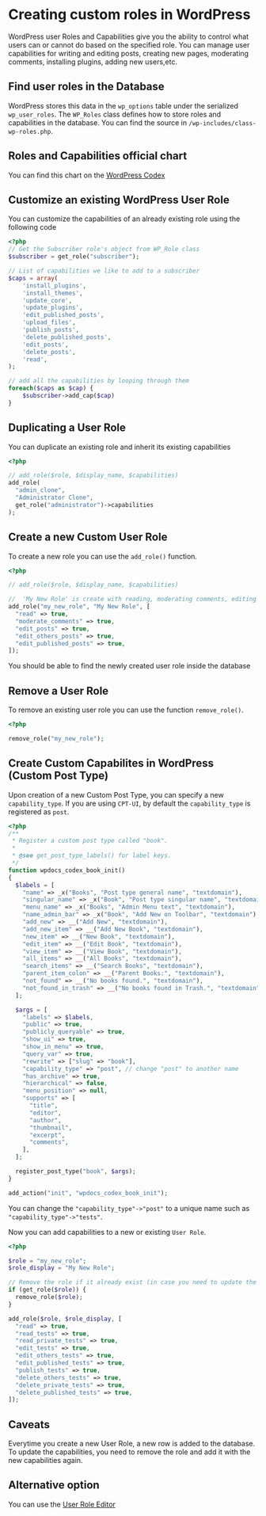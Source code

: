 # Creating custom roles in WordPress

WordPress user Roles and Capabilities give you the ability to control what users can or cannot do based on the specified role.
You can manage user capabilities for writing and editing posts, creating new pages, moderating comments, installing plugins, adding new users,etc.

## Find user roles in the Database

WordPress stores this data in the `wp_options` table under the serialized `wp_user_roles`.
The `WP_Roles` class defines how to store roles and capabilities in the database.
You can find the source in `/wp-includes/class-wp-roles.php`.

## Roles and Capabilities official chart

You can find this chart on the [WordPress Codex](https://wordpress.org/support/article/roles-and-capabilities/#capability-vs-role-table)

## Customize an existing WordPress User Role

You can customize the capabilities of an already existing role using the following code

```php
<?php
// Get the Subscriber role's object from WP_Role class
$subscriber = get_role("subscriber");

// List of capabilities we like to add to a subscriber
$caps = array(
    'install_plugins',
    'install_themes',
    'update_core',
    'update_plugins',
    'edit_published_posts',
    'upload_files',
    'publish_posts',
    'delete_published_posts',
    'edit_posts',
    'delete_posts',
    'read',
);

// add all the capabilities by looping through them
foreach($caps as $cap) {
    $subscriber->add_cap($cap)
}
```

## Duplicating a User Role

You can duplicate an existing role and inherit its existing capabilities

```php
<?php

// add_role($role, $display_name, $capabilities)
add_role(
  "admin_clone",
  "Administrator Clone",
  get_role("administrator")->capabilities
);
```

## Create a new Custom User Role

To create a new role you can use the `add_role()` function.

```php
<?php

// add_role($role, $display_name, $capabilities)

//  'My New Role' is create with reading, moderating comments, editing own, others and already published posts
add_role("my_new_role", "My New Role", [
  "read" => true,
  "moderate_comments" => true,
  "edit_posts" => true,
  "edit_others_posts" => true,
  "edit_published_posts" => true,
]);
```

You should be able to find the newly created user role inside the database

## Remove a User Role

To remove an existing user role you can use the function `remove_role()`.

```php
<?php

remove_role("my_new_role");
```

## Create Custom Capabilites in WordPress (Custom Post Type)

Upon creation of a new Custom Post Type, you can specify a new `capability_type`.
If you are using `CPT-UI`, by default the `capability_type` is registered as `post`.

```php
<?php
/**
 * Register a custom post type called "book".
 *
 * @see get_post_type_labels() for label keys.
 */
function wpdocs_codex_book_init()
{
  $labels = [
    "name" => _x("Books", "Post type general name", "textdomain"),
    "singular_name" => _x("Book", "Post type singular name", "textdomain"),
    "menu_name" => _x("Books", "Admin Menu text", "textdomain"),
    "name_admin_bar" => _x("Book", "Add New on Toolbar", "textdomain"),
    "add_new" => __("Add New", "textdomain"),
    "add_new_item" => __("Add New Book", "textdomain"),
    "new_item" => __("New Book", "textdomain"),
    "edit_item" => __("Edit Book", "textdomain"),
    "view_item" => __("View Book", "textdomain"),
    "all_items" => __("All Books", "textdomain"),
    "search_items" => __("Search Books", "textdomain"),
    "parent_item_colon" => __("Parent Books:", "textdomain"),
    "not_found" => __("No books found.", "textdomain"),
    "not_found_in_trash" => __("No books found in Trash.", "textdomain"),
  ];

  $args = [
    "labels" => $labels,
    "public" => true,
    "publicly_queryable" => true,
    "show_ui" => true,
    "show_in_menu" => true,
    "query_var" => true,
    "rewrite" => ["slug" => "book"],
    "capability_type" => "post", // change "post" to another name
    "has_archive" => true,
    "hierarchical" => false,
    "menu_position" => null,
    "supports" => [
      "title",
      "editor",
      "author",
      "thumbnail",
      "excerpt",
      "comments",
    ],
  ];

  register_post_type("book", $args);
}

add_action("init", "wpdocs_codex_book_init");
```

You can change the `"capability_type"->"post"` to a unique name such as `"capability_type"->"tests"`.

Now you can add capabilities to a new or existing `User Role`.

```php
<?php

$role = "my_new_role";
$role_display = "My New Role";

// Remove the role if it already exist (in case you need to update the capabilities)
if (get_role($role)) {
  remove_role($role);
}

add_role($role, $role_display, [
  "read" => true,
  "read_tests" => true,
  "read_private_tests" => true,
  "edit_tests" => true,
  "edit_others_tests" => true,
  "edit_published_tests" => true,
  "publish_tests" => true,
  "delete_others_tests" => true,
  "delete_private_tests" => true,
  "delete_published_tests" => true,
]);
```

## Caveats

Everytime you create a new User Role, a new row is added to the database. To update the capabilities, you need to remove the role and add it with the new capabilities again.

## Alternative option

You can use the [User Role Editor](https://wordpress.org/plugins/user-role-editor/)
